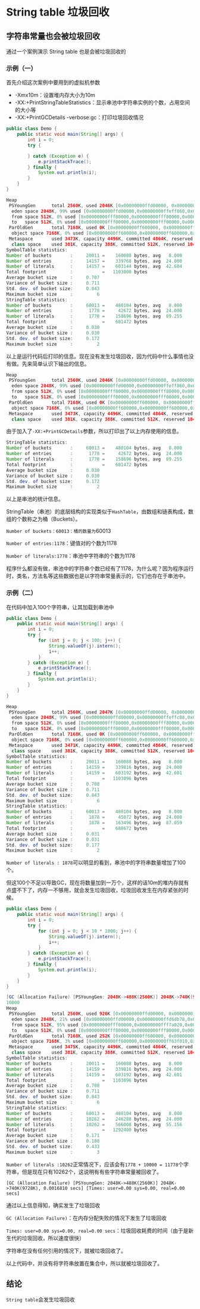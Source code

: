 # String table 垃圾回收

## 字符串常量也会被垃圾回收

通过一个案例演示 String table 也是会被垃圾回收的

### 示例（一）

首先介绍这次案例中要用到的虚拟机参数

* -Xmx10m：设置堆内存大小为10m
* -XX:+PrintStringTableStatistics：显示串池中字符串实例的个数，占用空间的大小等
* -XX:+PrintGCDetails -verbose:gc：打印垃圾回收情况

```java
public class Demo {
    public static void main(String[] args) {
        int i = 0;
        try {

        } catch (Exception e) {
            e.printStackTrace();
        } finally {
            System.out.println(i);
        }
    }
}
```



```java
Heap
 PSYoungGen      total 2560K, used 2046K [0x00000000ffd00000, 0x0000000100000000, 0x0000000100000000)
  eden space 2048K, 99% used [0x00000000ffd00000,0x00000000ffeff860,0x00000000fff00000)
  from space 512K, 0% used [0x00000000fff80000,0x00000000fff80000,0x0000000100000000)
  to   space 512K, 0% used [0x00000000fff00000,0x00000000fff00000,0x00000000fff80000)
 ParOldGen       total 7168K, used 0K [0x00000000ff600000, 0x00000000ffd00000, 0x00000000ffd00000)
  object space 7168K, 0% used [0x00000000ff600000,0x00000000ff600000,0x00000000ffd00000)
 Metaspace       used 3473K, capacity 4496K, committed 4864K, reserved 1056768K
  class space    used 381K, capacity 388K, committed 512K, reserved 1048576K
SymbolTable statistics:
Number of buckets       :     20011 =    160088 bytes, avg   8.000
Number of entries       :     14157 =    339768 bytes, avg  24.000
Number of literals      :     14157 =    603144 bytes, avg  42.604
Total footprint         :           =   1103000 bytes
Average bucket size     :     0.707
Variance of bucket size :     0.711
Std. dev. of bucket size:     0.843
Maximum bucket size     :         6
StringTable statistics:
Number of buckets       :     60013 =    480104 bytes, avg   8.000
Number of entries       :      1778 =     42672 bytes, avg  24.000
Number of literals      :      1778 =    158696 bytes, avg  89.255
Total footprint         :           =    681472 bytes
Average bucket size     :     0.030
Variance of bucket size :     0.030
Std. dev. of bucket size:     0.172
Maximum bucket size     :         2
```

以上是运行代码后打印的信息。现在没有发生垃圾回收，因为代码中什么事情也没有做。先来简单认识下输出的信息。

```java
Heap
 PSYoungGen      total 2560K, used 2046K [0x00000000ffd00000, 0x0000000100000000, 0x0000000100000000)
  eden space 2048K, 99% used [0x00000000ffd00000,0x00000000ffeff860,0x00000000fff00000)
  from space 512K, 0% used [0x00000000fff80000,0x00000000fff80000,0x0000000100000000)
  to   space 512K, 0% used [0x00000000fff00000,0x00000000fff00000,0x00000000fff80000)
 ParOldGen       total 7168K, used 0K [0x00000000ff600000, 0x00000000ffd00000, 0x00000000ffd00000)
  object space 7168K, 0% used [0x00000000ff600000,0x00000000ff600000,0x00000000ffd00000)
 Metaspace       used 3473K, capacity 4496K, committed 4864K, reserved 1056768K
  class space    used 381K, capacity 388K, committed 512K, reserved 1048576K
```

由于加入了`-XX:+PrintGCDetails`参数，所以打印出了以上内存使用的信息。

```java
StringTable statistics:
Number of buckets       :     60013 =    480104 bytes, avg   8.000
Number of entries       :      1778 =     42672 bytes, avg  24.000
Number of literals      :      1778 =    158696 bytes, avg  89.255
Total footprint         :           =    681472 bytes
Average bucket size     :     0.030
Variance of bucket size :     0.030
Std. dev. of bucket size:     0.172
Maximum bucket size     :         2
```

以上是串池的统计信息。

StringTable（串池）的底层结构的实现类似于`HashTable`，由数组和链表构成，数组的个数称之为桶（Buckets）。

`Number of buckets：60013：桶的数量为`60013

`Number of entries:1178`：键值对的个数为1178

`Number of literals:1778`：串池中字符串的个数为1178

程序什么都没有做，串池中的字符串个数已经有了1178，为什么呢？因为程序运行时，类名，方法名等这些数据也是以字符串常量表示的，它们也存在于串池中。

### 示例（二）

在代码中加入100个字符串，让其加载到串池中

```java
public class Demo {
    public static void main(String[] args) {
        int i = 0;
        try {
            for (int j = 0; j < 100; j++) {
                String.valueOf(j).intern();
                i++;
            }
        } catch (Exception e) {
            e.printStackTrace();
        } finally {
            System.out.println(i);
        }
    }
}
```

```java
Heap
 PSYoungGen      total 2560K, used 2047K [0x00000000ffd00000, 0x0000000100000000, 0x0000000100000000)
  eden space 2048K, 99% used [0x00000000ffd00000,0x00000000ffeffc08,0x00000000fff00000)
  from space 512K, 0% used [0x00000000fff80000,0x00000000fff80000,0x0000000100000000)
  to   space 512K, 0% used [0x00000000fff00000,0x00000000fff00000,0x00000000fff80000)
 ParOldGen       total 7168K, used 0K [0x00000000ff600000, 0x00000000ffd00000, 0x00000000ffd00000)
  object space 7168K, 0% used [0x00000000ff600000,0x00000000ff600000,0x00000000ffd00000)
 Metaspace       used 3471K, capacity 4496K, committed 4864K, reserved 1056768K
  class space    used 381K, capacity 388K, committed 512K, reserved 1048576K
SymbolTable statistics:
Number of buckets       :     20011 =    160088 bytes, avg   8.000
Number of entries       :     14159 =    339816 bytes, avg  24.000
Number of literals      :     14159 =    603192 bytes, avg  42.601
Total footprint         :           =   1103096 bytes
Average bucket size     :     0.708
Variance of bucket size :     0.711
Std. dev. of bucket size:     0.843
Maximum bucket size     :         6
StringTable statistics:
Number of buckets       :     60013 =    480104 bytes, avg   8.000
Number of entries       :      1878 =     45072 bytes, avg  24.000
Number of literals      :      1878 =    163496 bytes, avg  87.059
Total footprint         :           =    688672 bytes
Average bucket size     :     0.031
Variance of bucket size :     0.031
Std. dev. of bucket size:     0.177
Maximum bucket size     :         2
```

`Number of literals : 1878`可以明显的看到，串池中的字符串数量增加了100个。

但这100个不足以导致GC，现在将数量加到一万个，这样的话10m的堆内存就有点盛不下了，内存一不够用，就会发生垃圾回收，垃圾回收发生在内存紧张的时候。

```java
public class Demo {
    public static void main(String[] args) {
        int i = 0;
        try {
            for (int j = 0; j < 10 * 1000; j++) {
                String.valueOf(j).intern();
                i++;
            }
        } catch (Exception e) {
            e.printStackTrace();
        } finally {
            System.out.println(i);
        }
    }
}
```

```java
[GC (Allocation Failure) [PSYoungGen: 2048K->488K(2560K)] 2048K->740K(9728K), 0.0016810 secs] [Times: user=0.00 sys=0.00, real=0.00 secs] 
10000
Heap
 PSYoungGen      total 2560K, used 926K [0x00000000ffd00000, 0x0000000100000000, 0x0000000100000000)
  eden space 2048K, 21% used [0x00000000ffd00000,0x00000000ffd6db78,0x00000000fff00000)
  from space 512K, 95% used [0x00000000fff00000,0x00000000fff7a020,0x00000000fff80000)
  to   space 512K, 0% used [0x00000000fff80000,0x00000000fff80000,0x0000000100000000)
 ParOldGen       total 7168K, used 252K [0x00000000ff600000, 0x00000000ffd00000, 0x00000000ffd00000)
  object space 7168K, 3% used [0x00000000ff600000,0x00000000ff63f010,0x00000000ffd00000)
 Metaspace       used 3475K, capacity 4496K, committed 4864K, reserved 1056768K
  class space    used 381K, capacity 388K, committed 512K, reserved 1048576K
SymbolTable statistics:
Number of buckets       :     20011 =    160088 bytes, avg   8.000
Number of entries       :     14159 =    339816 bytes, avg  24.000
Number of literals      :     14159 =    603192 bytes, avg  42.601
Total footprint         :           =   1103096 bytes
Average bucket size     :     0.708
Variance of bucket size :     0.711
Std. dev. of bucket size:     0.843
Maximum bucket size     :         6
StringTable statistics:
Number of buckets       :     60013 =    480104 bytes, avg   8.000
Number of entries       :     10262 =    246288 bytes, avg  24.000
Number of literals      :     10262 =    566008 bytes, avg  55.156
Total footprint         :           =   1292400 bytes
Average bucket size     :     0.171
Variance of bucket size :     0.188
Std. dev. of bucket size:     0.433
Maximum bucket size     :         3
```

`Number of literals :10262`正常情况下，应该会有`1778 + 10000 = 11778`个字符串，但是现在只有10262个，这说明有有些字符串常量被回收了。

`[GC (Allocation Failure) [PSYoungGen: 2048K->488K(2560K)] 2048K->740K(9728K), 0.0016810 secs] [Times: user=0.00 sys=0.00, real=0.00 secs]`

通过以上信息得知，确实发生了垃圾回收

`GC (Allocation Failure)`：在内存分配失败的情况下发生了垃圾回收

`Times: user=0.00 sys=0.00, real=0.00 secs`：垃圾回收耗费的时间（由于是新生代的垃圾回收，所以速度很快）

字符串在没有任何引用的情况下，就被垃圾回收了。

以上代码中，并没有将字符串放置在集合中，所以就被垃圾回收了。

## 结论

`String table`会发生垃圾回收